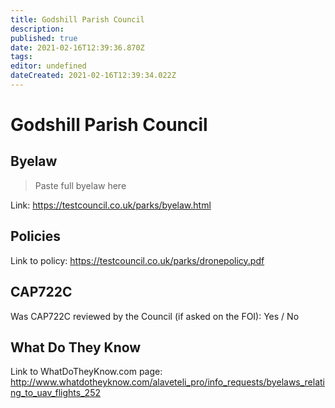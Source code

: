 ```yaml
---
title: Godshill Parish Council
description: 
published: true
date: 2021-02-16T12:39:36.870Z
tags: 
editor: undefined
dateCreated: 2021-02-16T12:39:34.022Z
---
```


# Godshill Parish Council


## Byelaw
> Paste full byelaw here

Link:
https://testcouncil.co.uk/parks/byelaw.html

## Policies
Link to policy:
https://testcouncil.co.uk/parks/dronepolicy.pdf

## CAP722C

Was CAP722C reviewed by the Council (if asked on the FOI): Yes / No

## What Do They Know

Link to WhatDoTheyKnow.com page:
http://www.whatdotheyknow.com/alaveteli_pro/info_requests/byelaws_relating_to_uav_flights_252

